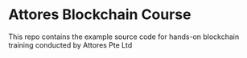# Attores Blockchain Course
This repo contains the example source code for hands-on blockchain training conducted by Attores Pte Ltd
